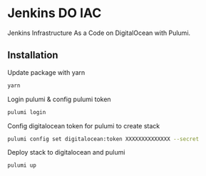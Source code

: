 # Jenkins DO IAC

Jenkins Infrastructure As a Code on DigitalOcean with Pulumi.

## Installation

Update package with yarn

```bash
yarn
```

Login pulumi & config pulumi token

```bash
pulumi login
```

Config digitalocean token for pulumi to create stack

```bash
pulumi config set digitalocean:token XXXXXXXXXXXXXX --secret
```

Deploy stack to digitalocean and pulumi

```bash
pulumi up
```
